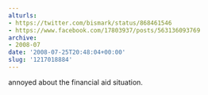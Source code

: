 ```yaml
---
alturls:
- https://twitter.com/bismark/status/868461546
- https://www.facebook.com/17803937/posts/563136093769
archive:
- 2008-07
date: '2008-07-25T20:48:04+00:00'
slug: '1217018884'
---
```


annoyed about the financial aid situation.

